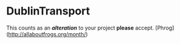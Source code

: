 # DublinTransport
This counts as an **_alteration_** to your project **please** accept.
[Phrog] (http://allaboutfrogs.org/month/)
